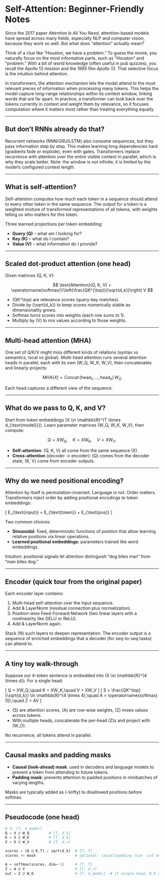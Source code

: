 # Self-Attention: Beginner-Friendly Notes

Since the 2017 paper *Attention Is All You Need*, attention-based models have spread across many fields, especially NLP and computer vision, because they work so well. But what does “attention” actually mean?

Think of a clue like “Houston, we have a problem.” To guess the movie, you naturally focus on the most informative parts, such as “Houston” and “problem.” With a bit of world knowledge (often useful in pub quizzes), you recall the Apollo 13 mission and the 1995 film *Apollo 13*. That selective focus is the intuition behind attention.

In transformers, the attention mechanism lets the model attend to the most relevant pieces of information when processing many tokens. This helps the model capture long-range relationships within its context window, linking words that are far apart. In practice, a transformer can look back over the tokens currently in context and weight them by relevance, so it focuses computation where it matters most rather than treating everything equally.

---

## But don’t RNNs already do that?

Recurrent networks (RNN/GRU/LSTM) also consume sequences, but they pass information step by step. This makes learning long dependencies hard (gradients fade or explode), even with gates. Transformers replace recurrence with attention over the entire visible context in parallel, which is why they scale better. Note: the window is not infinite; it is limited by the model’s configured context length.

---

## What is self-attention?

Self-attention computes how much each token in a sequence should attend to every other token in the same sequence. The output for a token is a weighted mixture of transformed representations of all tokens, with weights telling us who matters for this token.

Three learned projections per token embedding:
- **Query (Q)** – what am I looking for?
- **Key (K)** – what do I contain?
- **Value (V)** – what information do I provide?

---

## Scaled dot-product attention (one head)

Given matrices \(Q, K, V\):

$$
 \text{Attention}(Q, K, V) = \operatorname{softmax}\!\left(\frac{QK^{\top}}{\sqrt{d_k}}\right) V
$$

- \(QK^\top\) are relevance scores (query-key matches).
- Divide by \(\sqrt{d_k}\) to keep scores numerically stable as dimensionality grows.
- Softmax turns scores into weights (each row sums to 1).
- Multiply by \(V\) to mix values according to those weights.

---

## Multi-head attention (MHA)

One set of Q/K/V might miss different kinds of relations (syntax vs semantics, local vs global). Multi-head attention runs several attention heads in parallel, each with its own \(W_Q, W_K, W_V\), then concatenates and linearly projects:

$$
 \text{MHA}(X) = \operatorname{Concat}(\text{head}_1,\ldots,\text{head}_h)\, W_O
$$

Each head captures a different view of the sequence.

---

## What do we pass to Q, K, and V?

Start from token embeddings \(X \in \mathbb{R}^{T \times d_{\text{model}}}\). Learn parameter matrices \(W_Q, W_K, W_V\), then compute:

$$
 Q = XW_Q,\quad K = XW_K,\quad V = XW_V.
$$

- **Self-attention**: \(Q, K, V\) all come from the same sequence \(X\).
- **Cross-attention** (decoder → encoder): \(Q\) comes from the decoder state, \(K, V\) come from encoder outputs.

---

## Why do we need positional encoding?

Attention by itself is permutation-invariant. Language is not. Order matters. Transformers inject order by adding positional encodings to token embeddings:

\[
E_{\text{input}} = E_{\text{token}} + E_{\text{pos}}
\]

Two common choices:
- **Sinusoidal**: fixed, deterministic functions of position that allow learning relative positions via linear operations.
- **Learned positional embeddings**: parameters trained like word embeddings.

Intuition: positional signals let attention distinguish “dog bites man” from “man bites dog.”

---

## Encoder (quick tour from the original paper)

Each encoder layer contains:
1. Multi-head self-attention over the input sequence.  
2. Add & LayerNorm (residual connection plus normalization).  
3. Position-wise Feed-Forward Network (two linear layers with a nonlinearity like GELU or ReLU).  
4. Add & LayerNorm again.

Stack \(N\) such layers to deepen representation. The encoder output is a sequence of enriched embeddings that a decoder (for seq-to-seq tasks) can attend to.

---

## A tiny toy walk-through

Suppose our 4-token sentence is embedded into \(X \in \mathbb{R}^{4 \times d}\). For a single head:

\[
Q = XW_Q,\quad K = XW_K,\quad V = XW_V
\]
\[
S = \frac{QK^\top}{\sqrt{d_k}} \in \mathbb{R}^{4 \times 4},\quad A = \operatorname{softmax}(S),\quad Z = AV
\]

- \(S\) are attention scores, \(A\) are row-wise weights, \(Z\) mixes values across tokens.
- With multiple heads, concatenate the per-head \(Z\)s and project with \(W_O\).

No recurrence; all tokens attend in parallel.

---

## Causal masks and padding masks

- **Causal (look-ahead) mask**: used in decoders and language models to prevent a token from attending to future tokens.
- **Padding mask**: prevents attention to padded positions in minibatches of varying lengths.

Masks are typically added as \(-\infty\) to disallowed positions before softmax.

---

## Pseudocode (one head)

```python
# X: [T, d_model]
Q = X @ W_Q         # [T, d_k]
K = X @ W_K         # [T, d_k]
V = X @ W_V         # [T, d_v]

scores = (Q @ K.T) / sqrt(d_k)  # [T, T]
scores += mask                  # optional: causal/padding (use -inf where blocked)

A = softmax(scores, dim=-1)     # [T, T]
Z = A @ V                       # [T, d_v]
out = Z @ W_O                   # [T, d_model]  # if single head, W_O may be identity

